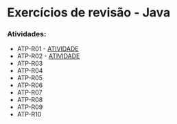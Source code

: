 <h1>Exercícios de revisão - Java</h1>
<h3>Atividades:</h3>
 
<ul>
  <li>ATP-R01 - <a href="https://docs.google.com/presentation/d/1_5l1sbMIcCcecfbe0KIqdhuuggyboJONEi9Ss-1z1BM/edit?usp=sharing">ATIVIDADE</a></li>
  <li>ATP-R02 - <a href="https://docs.google.com/presentation/d/1g0dMAuPwDqkZC_bob6m2UCzdy4vZalMrY9X2SW7cxHo/edit?usp=sharing">ATIVIDADE</a></li>
  <li>ATP-R03</li>
  <li>ATP-R04</li>
  <li>ATP-R05</li>
  <li>ATP-R06</li>
  <li>ATP-R07</li>
  <li>ATP-R08</li>
  <li>ATP-R09</li>
  <li>ATP-R10</li>
</ul>
